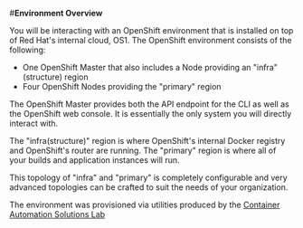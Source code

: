 #**Environment Overview**

You will be interacting with an OpenShift environment that is installed on top
of Red Hat's internal cloud, OS1. The OpenShift environment 
consists of the following:

* One OpenShift Master that also includes a Node providing an "infra"(structure) region
* Four OpenShift Nodes providing the "primary" region

The OpenShift Master provides both the API endpoint for the CLI as well as the
OpenShift web console. It is essentially the only system you will directly
interact with.

The "infra(structure)" region is where OpenShift's internal Docker registry and
OpenShift's router are running. The "primary" region is where all of your builds
and application instances will run. 

This topology of "infra" and "primary" is completely configurable and very advanced topologies can be crafted to suit the needs of your organization.

The environment was provisioned via utilities produced by the [Container Automation Solutions Lab](https://mojo.redhat.com/groups/paas-community-of-practice/projects/container-automation-solutions-lab)